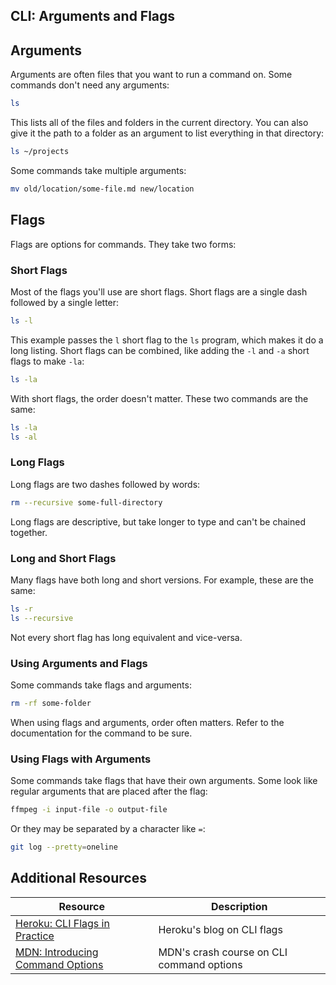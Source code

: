 ## CLI: Arguments and Flags

## Arguments

Arguments are often files that you want to run a command on. Some commands don't need any arguments:

```bash
ls
```

This lists all of the files and folders in the current directory. You can also give it the path to a folder as an argument to list everything in that directory:

```bash
ls ~/projects
```

Some commands take multiple arguments:

```bash
mv old/location/some-file.md new/location
```

## Flags

Flags are options for commands. They take two forms:

### Short Flags

Most of the flags you'll use are short flags. Short flags are a single dash followed by a single letter:

```bash
ls -l
```

This example passes the `l` short flag to the `ls` program, which makes it do a long listing. Short flags can be combined, like adding the `-l` and `-a` short flags to make `-la`:

```bash
ls -la
```

With short flags, the order doesn't matter. These two commands are the same:

```bash
ls -la
ls -al
```

### Long Flags

Long flags are two dashes followed by words:

```bash
rm --recursive some-full-directory
```

Long flags are descriptive, but take longer to type and can't be chained together.

### Long and Short Flags

Many flags have both long and short versions. For example, these are the same:

```bash
ls -r
ls --recursive
```

Not every short flag has long equivalent and vice-versa.

### Using Arguments and Flags

Some commands take flags and arguments:

```bash
rm -rf some-folder
```

When using flags and arguments, order often matters. Refer to the documentation for the command to be sure.

### Using Flags with Arguments

Some commands take flags that have their own arguments. Some look like regular arguments that are placed after the flag:

```bash
ffmpeg -i input-file -o output-file
```

Or they may be separated by a character like `=`:

```bash
git log --pretty=oneline
```

## Additional Resources

| Resource | Description |
| --- | --- |
| [Heroku: CLI Flags in Practice](https://blog.heroku.com/cli-flags-get-started-with-oclif) | Heroku's blog on CLI flags |
| [MDN: Introducing Command Options](https://developer.mozilla.org/en-US/docs/Learn/Tools_and_testing/Understanding_client-side_tools/Command_line#introducing_command_options) | MDN's crash course on CLI command options |
